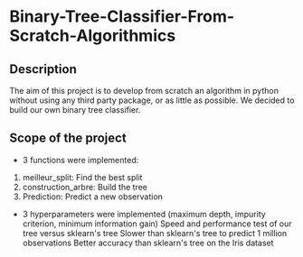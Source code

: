 # Binary-Tree-Classifier-From-Scratch-Algorithmics

## Description
The aim of this project is to develop from scratch an algorithm in python without using any third party package, or as little as possible. We decided to build our own binary tree classifier.

## Scope of the project
* 3 functions were implemented:
 1. meilleur_split: Find the best split
 2. construction_arbre: Build the tree
 3. Prediction: Predict a new observation
* 3 hyperparameters were implemented (maximum depth, impurity criterion, minimum information gain)
Speed and performance test of our tree versus sklearn's tree
Slower than sklearn's tree to predict 1 million observations
Better accuracy than sklearn's tree on the Iris dataset
 
